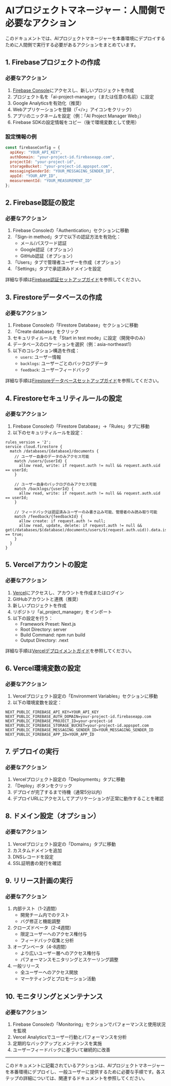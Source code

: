 # AIプロジェクトマネージャー：人間側で必要なアクション

このドキュメントでは、AIプロジェクトマネージャーを本番環境にデプロイするために人間側で実行する必要があるアクションをまとめています。

## 1. Firebaseプロジェクトの作成

### 必要なアクション
1. [Firebase Console](https://console.firebase.google.com/)にアクセスし、新しいプロジェクトを作成
2. プロジェクト名を「ai-project-manager」（または任意の名前）に設定
3. Google Analyticsを有効化（推奨）
4. Webアプリケーションを登録（「</>」アイコンをクリック）
5. アプリのニックネームを設定（例：「AI Project Manager Web」）
6. Firebase SDKの設定情報をコピー（後で環境変数として使用）

### 設定情報の例
```javascript
const firebaseConfig = {
  apiKey: "YOUR_API_KEY",
  authDomain: "your-project-id.firebaseapp.com",
  projectId: "your-project-id",
  storageBucket: "your-project-id.appspot.com",
  messagingSenderId: "YOUR_MESSAGING_SENDER_ID",
  appId: "YOUR_APP_ID",
  measurementId: "YOUR_MEASUREMENT_ID"
};
```

## 2. Firebase認証の設定

### 必要なアクション
1. Firebase Consoleの「Authentication」セクションに移動
2. 「Sign-in method」タブで以下の認証方法を有効化：
   - メール/パスワード認証
   - Google認証（オプション）
   - GitHub認証（オプション）
3. 「Users」タブで管理者ユーザーを作成（オプション）
4. 「Settings」タブで承認済みドメインを設定

詳細な手順は[Firebase認証セットアップガイド](./firebase_auth_setup.md)を参照してください。

## 3. Firestoreデータベースの作成

### 必要なアクション
1. Firebase Consoleの「Firestore Database」セクションに移動
2. 「Create database」をクリック
3. セキュリティルールを「Start in test mode」に設定（開発中のみ）
4. データベースのロケーションを選択（例：asia-northeast1）
5. 以下のコレクション構造を作成：
   - `users`: ユーザー情報
   - `backlogs`: ユーザーごとのバックログデータ
   - `feedback`: ユーザーフィードバック

詳細な手順は[Firestoreデータベースセットアップガイド](./firestore_database_setup.md)を参照してください。

## 4. Firestoreセキュリティルールの設定

### 必要なアクション
1. Firebase Consoleの「Firestore Database」→「Rules」タブに移動
2. 以下のセキュリティルールを設定：

```
rules_version = '2';
service cloud.firestore {
  match /databases/{database}/documents {
    // ユーザー自身のデータのみアクセス可能
    match /users/{userId} {
      allow read, write: if request.auth != null && request.auth.uid == userId;
    }
    
    // ユーザー自身のバックログのみアクセス可能
    match /backlogs/{userId} {
      allow read, write: if request.auth != null && request.auth.uid == userId;
    }
    
    // フィードバックは認証済みユーザーのみ書き込み可能、管理者のみ読み取り可能
    match /feedback/{feedbackId} {
      allow create: if request.auth != null;
      allow read, update, delete: if request.auth != null && get(/databases/$(database)/documents/users/$(request.auth.uid)).data.isAdmin == true;
    }
  }
}
```

## 5. Vercelアカウントの設定

### 必要なアクション
1. [Vercel](https://vercel.com/)にアクセスし、アカウントを作成またはログイン
2. GitHubアカウントと連携（推奨）
3. 新しいプロジェクトを作成
4. リポジトリ「ai_project_manager」をインポート
5. 以下の設定を行う：
   - Framework Preset: Next.js
   - Root Directory: server
   - Build Command: npm run build
   - Output Directory: .next

詳細な手順は[Vercelデプロイメントガイド](./vercel_deployment.md)を参照してください。

## 6. Vercel環境変数の設定

### 必要なアクション
1. Vercelプロジェクト設定の「Environment Variables」セクションに移動
2. 以下の環境変数を設定：

```
NEXT_PUBLIC_FIREBASE_API_KEY=YOUR_API_KEY
NEXT_PUBLIC_FIREBASE_AUTH_DOMAIN=your-project-id.firebaseapp.com
NEXT_PUBLIC_FIREBASE_PROJECT_ID=your-project-id
NEXT_PUBLIC_FIREBASE_STORAGE_BUCKET=your-project-id.appspot.com
NEXT_PUBLIC_FIREBASE_MESSAGING_SENDER_ID=YOUR_MESSAGING_SENDER_ID
NEXT_PUBLIC_FIREBASE_APP_ID=YOUR_APP_ID
```

## 7. デプロイの実行

### 必要なアクション
1. Vercelプロジェクト設定の「Deployments」タブに移動
2. 「Deploy」ボタンをクリック
3. デプロイが完了するまで待機（通常5分以内）
4. デプロイURLにアクセスしてアプリケーションが正常に動作することを確認

## 8. ドメイン設定（オプション）

### 必要なアクション
1. Vercelプロジェクト設定の「Domains」タブに移動
2. カスタムドメインを追加
3. DNSレコードを設定
4. SSL証明書の発行を確認

## 9. リリース計画の実行

### 必要なアクション
1. 内部テスト（1-2週間）
   - 開発チーム内でのテスト
   - バグ修正と機能調整
2. クローズドベータ（2-4週間）
   - 限定ユーザーへのアクセス権付与
   - フィードバック収集と分析
3. オープンベータ（4-8週間）
   - より広いユーザー層へのアクセス権付与
   - パフォーマンスモニタリングとスケーリング調整
4. 一般リリース
   - 全ユーザーへのアクセス開放
   - マーケティングとプロモーション活動

## 10. モニタリングとメンテナンス

### 必要なアクション
1. Firebase Consoleの「Monitoring」セクションでパフォーマンスと使用状況を監視
2. Vercel Analyticsでユーザー行動とパフォーマンスを分析
3. 定期的なバックアップとメンテナンスを実施
4. ユーザーフィードバックに基づいて継続的に改善

---

このドキュメントに記載されているアクションは、AIプロジェクトマネージャーを本番環境にデプロイし、一般ユーザーに提供するために必要な手順です。各ステップの詳細については、関連するドキュメントを参照してください。

